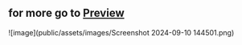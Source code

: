 ## for more go to [Preview](https://ashy-plant-0f652d500.5.azurestaticapps.net/)

![image](public/assets/images/Screenshot 2024-09-10 144501.png)
